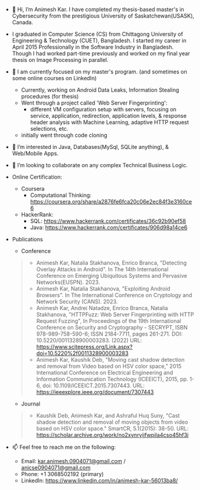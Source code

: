 - 👋 Hi, I’m Animesh Kar. I have completed my thesis-based master's in Cybersecurity from the prestigious University of Saskatchewan(USASK), Canada.
- I graduated in Computer Science (CS) from Chittagong University of Engineering & Technology (CUET), Bangladesh. 
I started my career in April 2015 Professionally in the Software Industry in Bangladesh. Though I had worked part-time previously and worked on my final year thesis on Image Processing in parallel.
- 🌱 I am currently focused on my master's program. (and sometimes on some online courses on LinkedIn)
  - Currently, working on Android Data Leaks, Information Stealing procedures (for thesis)
  - Went through a project called 'Web Server Fingerprinting': 
    - different VM configuration setup with servers, focusing on service, application, redirection, application levels, & response header analysis with Machine Learning, adaptive HTTP request selections, etc.
  - initially went through code cloning
- 👀 I’m interested in Java, Databases(MySql, SQLite anything), & Web/Mobile Apps.
- 💞️ I’m looking to collaborate on any complex Technical Business Logic.
- Online Certification:
  - Coursera
      - Computational Thinking: https://coursera.org/share/a2876fe6fca20c06e2ec84f3e3160ce6
  - HackerRank:
      - SQL: https://www.hackerrank.com/certificates/36c92b90ef58
      - Java: https://www.hackerrank.com/certificates/906d98a14ce6

- Publications
  - Conference
  > - Animesh Kar, Natalia Stakhanova, Enrico Branca, "Detecting Overlay Attacks in Android". In The 14th International Conference on Emerging Ubiquitous Systems and Pervasive Networks(EUSPN). 2023. 
  > - Animesh Kar, Natalia Stakhanova, "Exploiting Android Browsers". In The International Conference on Cryptology and Network Security (CANS). 2023. 
  > - Animesh Kar, Andrei Natadze, Enrico Branca, Natalia Stakhanova, "HTTPFuzz: Web Server Fingerprinting with HTTP Request Fuzzing", In Proceedings of the 19th International Conference on Security and Cryptography - SECRYPT, ISBN 978-989-758-590-6; ISSN 2184-7711, pages 261-271. DOI: 10.5220/0011328900003283. (2022)
URL: https://www.scitepress.org/Link.aspx?doi=10.5220%2f0011328900003283
  > - Animesh Kar, Kaushik Deb, "Moving cast shadow detection and removal from Video based on HSV color space," 2015 International Conference on Electrical Engineering and Information Communication Technology (ICEEICT), 2015, pp. 1-6, doi: 10.1109/ICEEICT.2015.7307443.
URL: https://ieeexplore.ieee.org/document/7307443
  - Journal
  > - Kaushik Deb, Animesh Kar, and Ashraful Huq Suny, "Cast shadow detection and removal of moving objects from video based on HSV color space." SmartCR, 5.1(2015): 38-50. URL: https://scholar.archive.org/work/no2xynryijfwpila4cso45hf3i


- 📫 Feel free to reach me on the following:
  - Email: kar.animesh.0904071@gmail.com / anicse0904071@gmail.com 
  - Phone: +1 3068502192 (primary)
  - LinkedIn: https://www.linkedin.com/in/animesh-kar-56013ba8/

<!---
ani0904071/ani0904071 is a ✨ special ✨ repository because its `README.md` (this file) appears on your GitHub profile.
You can click the Preview link to take a look at your changes.
--->
